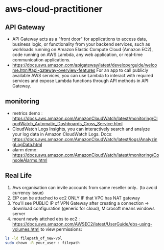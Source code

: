 # aws-cloud-practitioner


## API Gateway 
- API Gateway acts as a "front door" for applications to access data, business logic, or functionality from your backend services, such as workloads running on Amazon Elastic Compute Cloud (Amazon EC2), code running on AWS Lambda, any web application, or real-time communication applications.
- https://docs.aws.amazon.com/apigateway/latest/developerguide/welcome.html#api-gateway-overview-features
For an app to call publicly available AWS services, you can use Lambda to interact with required services and expose Lambda functions through API methods in API Gateway.

## monitoring
- metrics demo : https://docs.aws.amazon.com/AmazonCloudWatch/latest/monitoring/CloudWatch_Automatic_Dashboards_Cross_Service.html
- CloudWatch Logs Insights, you can interactively search and analyze your log data in Amazon CloudWatch Logs. Docs: https://docs.aws.amazon.com/AmazonCloudWatch/latest/logs/AnalyzingLogData.html
- alarm demo: https://docs.aws.amazon.com/AmazonCloudWatch/latest/monitoring/ConsoleAlarms.html

## Real Life
1. Aws organisation can invite accounts from same reseller only.. (to avoid currency issue)
2. EIP can be attached to ec2 ONLY IF that VPC has NAT gateway
3. You'll see PUBLIC IP of VPN Gateway after creating a connection => download configuration (generic for cloud), Microsoft means windows server
4. mount newly attched ebs to ec2 : https://docs.aws.amazon.com/AWSEC2/latest/UserGuide/ebs-using-volumes.html to view permissions:
```sh
ls -ld filepath_of_new-vol
sudo chown -R your_user : filepath
```
